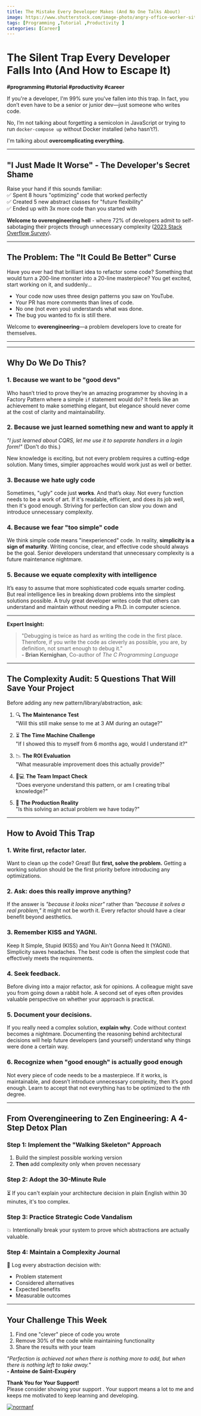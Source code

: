 ```yaml
---
title: The Mistake Every Developer Makes (And No One Talks About)
image: https://www.shutterstock.com/image-photo/angry-office-worker-sitting-desk-shouting-2120056355
tags: [Programming ,Tutorial ,Productivity ]
categories: [Career]
---
```


# The Silent Trap Every Developer Falls Into (And How to Escape It)

**#programming #tutorial #productivity #career**

If you're a developer, I'm 99% sure you've fallen into this trap. In fact, you don’t even have to be a senior or junior dev—just someone who writes code.

No, I’m not talking about forgetting a semicolon in JavaScript or trying to run `docker-compose up` without Docker installed (who hasn’t?).

I'm talking about **overcomplicating everything.**

---

## "I Just Made It Worse" - The Developer's Secret Shame

Raise your hand if this sounds familiar:  
✅ Spent 8 hours "optimizing" code that worked perfectly  
✅ Created 5 new abstract classes for "future flexibility"  
✅ Ended up with 3x more code than you started with

**Welcome to overengineering hell** - where 72% of developers admit to self-sabotaging their projects through unnecessary complexity ([2023 Stack Overflow Survey](https://example.com)).

---

## The Problem: The "It Could Be Better" Curse

Have you ever had that brilliant idea to refactor some code? Something that would turn a 200-line monster into a 20-line masterpiece? You get excited, start working on it, and suddenly…

- Your code now uses three design patterns you saw on YouTube.
- Your PR has more comments than lines of code.
- No one (not even you) understands what was done.
- The bug you wanted to fix is still there.

Welcome to **overengineering**—a problem developers love to create for themselves.

---

---

## Why Do We Do This?

### 1. Because we want to be "good devs"

Who hasn’t tried to prove they’re an amazing programmer by shoving in a Factory Pattern where a simple `if` statement would do? It feels like an achievement to make something elegant, but elegance should never come at the cost of clarity and maintainability.

### 2. Because we just learned something new and want to apply it

*"I just learned about CQRS, let me use it to separate handlers in a login form!"* (Don't do this.)

New knowledge is exciting, but not every problem requires a cutting-edge solution. Many times, simpler approaches would work just as well or better.

### 3. Because we hate ugly code

Sometimes, "ugly" code just **works**. And that’s okay. Not every function needs to be a work of art. If it's readable, efficient, and does its job well, then it's good enough. Striving for perfection can slow you down and introduce unnecessary complexity.

### 4. Because we fear "too simple" code

We think simple code means "inexperienced" code. In reality, **simplicity is a sign of maturity**. Writing concise, clear, and effective code should always be the goal. Senior developers understand that unnecessary complexity is a future maintenance nightmare.

### 5. Because we equate complexity with intelligence

It’s easy to assume that more sophisticated code equals smarter coding. But real intelligence lies in breaking down problems into the simplest solutions possible. A truly great developer writes code that others can understand and maintain without needing a Ph.D. in computer science.

---
**Expert Insight:**
> "Debugging is twice as hard as writing the code in the first place. Therefore, if you write the code as cleverly as possible, you are, by definition, not smart enough to debug it."  
> **- Brian Kernighan**, Co-author of *The C Programming Language*

---

## The Complexity Audit: 5 Questions That Will Save Your Project

Before adding any new pattern/library/abstraction, ask:

1. 🔍 **The Maintenance Test**  
   "Will this still make sense to me at 3 AM during an outage?"

2. ⏳ **The Time Machine Challenge**  
   "If I showed this to myself from 6 months ago, would I understand it?"

3. 📉 **The ROI Evaluation**  
   "What measurable improvement does this actually provide?"

4. 🧑💻 **The Team Impact Check**  
   "Does everyone understand this pattern, or am I creating tribal knowledge?"

5. 🚨 **The Production Reality**  
   "Is this solving an actual problem we have today?"

---

## How to Avoid This Trap

### 1. **Write first, refactor later.**
Want to clean up the code? Great! But **first, solve the problem.** Getting a working solution should be the first priority before introducing any optimizations.

### 2. **Ask: does this really improve anything?**
If the answer is *"because it looks nicer"* rather than *"because it solves a real problem,"* it might not be worth it. Every refactor should have a clear benefit beyond aesthetics.

### 3. **Remember KISS and YAGNI.**
Keep It Simple, Stupid (KISS) and You Ain't Gonna Need It (YAGNI). Simplicity saves headaches. The best code is often the simplest code that effectively meets the requirements.

### 4. **Seek feedback.**
Before diving into a major refactor, ask for opinions. A colleague might save you from going down a rabbit hole. A second set of eyes often provides valuable perspective on whether your approach is practical.

### 5. **Document your decisions.**
If you really need a complex solution, **explain why**. Code without context becomes a nightmare. Documenting the reasoning behind architectural decisions will help future developers (and yourself) understand why things were done a certain way.

### 6. **Recognize when "good enough" is actually good enough**
Not every piece of code needs to be a masterpiece. If it works, is maintainable, and doesn’t introduce unnecessary complexity, then it’s good enough. Learn to accept that not everything has to be optimized to the nth degree.

---

## From Overengineering to Zen Engineering: A 4-Step Detox Plan

### Step 1: Implement the "Walking Skeleton" Approach
1. Build the simplest possible working version
2. **Then** add complexity only when proven necessary

### Step 2: Adopt the 30-Minute Rule
⏳ If you can't explain your architecture decision in plain English within 30 minutes, it's too complex.

### Step 3: Practice Strategic Code Vandalism
💥 Intentionally break your system to prove which abstractions are actually valuable.

### Step 4: Maintain a Complexity Journal
📔 Log every abstraction decision with:
- Problem statement
- Considered alternatives
- Expected benefits
- Measurable outcomes

---


## Your Challenge This Week

1. Find one "clever" piece of code you wrote
2. Remove 30% of the code while maintaining functionality
3. Share the results with your team

*"Perfection is achieved not when there is nothing more to add, but when there is nothing left to take away."*  
**- Antoine de Saint-Exupéry**




**Thank You for Your Support!**  
Please consider showing your support . Your support means a lot to me and keeps me motivated to keep learning and developing.


[![normanf](https://cdn.buymeacoffee.com/buttons/v2/default-yellow.png)](https://www.buymeacoffee.com/normanf)
